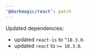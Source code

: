 ```yaml
---
'@darkmagic/react': patch
---
```


Updated dependencies:

- updated `react-is` to `^18.3.0`.
- updated `react` to `>= 18.3.0`.
